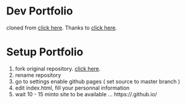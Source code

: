 # Dev Portfolio
cloned from [click here](https://github.com/RyanFitzgerald/devportfolio).
Thanks to [click here](https://github.com/RyanFitzgerald).

# Setup Portfolio
1) fork original repository. [click here](https://github.com/RyanFitzgerald/devportfolio).
2) rename repository
3) go to settings enable github pages ( set source to master branch )
4) edit index.html, fill your personnal information
5) wait 10 - 15 minto site to be available ... https://<username>.github.io/<repository name> 
